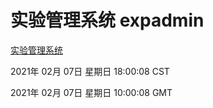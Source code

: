 # 实验管理系统 expadmin
[实验管理系统](http://:56808/expadmin-782313d2-e1b1-4ea7-932e-3a55e6a1a4d0/)

2021年 02月 07日 星期日 18:00:08 CST

2021年 02月 07日 星期日 10:00:08 GMT
